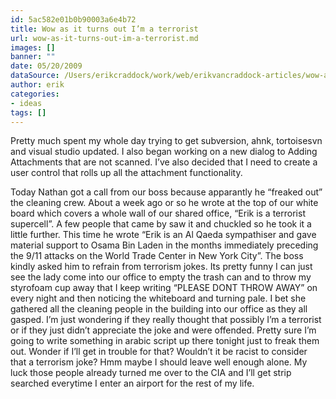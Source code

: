 ```yaml
---
id: 5ac582e01b0b90003a6e4b72
title: Wow as it turns out I’m a terrorist
url: wow-as-it-turns-out-im-a-terrorist.md
images: []
banner: ""
date: 05/20/2009
dataSource: /Users/erikcraddock/work/web/erikvancraddock-articles/wow-as-it-turns-out-im-a-terrorist/wow-as-it-turns-out-im-a-terrorist.md
author: erik
categories:
- ideas
tags: []
---
```

Pretty much spent my whole day trying to get subversion, ahnk, tortoisesvn and visual studio updated. I also began working on a new dialog to Adding Attachments that are not scanned. I&#8217;ve also decided that I need to create a user control that rolls up all the attachment functionality. 

<div>
</div>

<div>
  Today Nathan got a call from our boss because apparantly he &#8220;freaked out&#8221; the cleaning crew. About a week ago or so he wrote at the top of our white board which covers a whole wall of our shared office, &#8220;Erik is a terrorist supercell&#8221;. A few people that came by saw it and chuckled so he took it a little further. This time he wrote &#8220;Erik is an Al Qaeda sympathiser and gave material support to Osama Bin Laden in the months immediately preceding the 9/11 attacks on the World Trade Center in New York City&#8221;. The boss kindly asked him to refrain from terrorism jokes. Its pretty funny I can just see the lady come into our office to empty the trash can and to throw my styrofoam cup away that I keep writing &#8220;PLEASE DONT THROW AWAY&#8221; on every night and then noticing the whiteboard and turning pale. I bet she gathered all the cleaning people in the building into our office as they all gasped. I&#8217;m just wondering if they really thought that possibly I&#8217;m a terrorist or if they just didn&#8217;t appreciate the joke and were offended. Pretty sure I&#8217;m going to write something in arabic script up there tonight just to freak them out. Wonder if I&#8217;ll get in trouble for that? Wouldn&#8217;t it be racist to consider that a terrorism joke? Hmm maybe I should leave well enough alone. My luck those people already turned me over to the CIA and I&#8217;ll get strip searched everytime I enter an airport for the rest of my life.
</div>

<div>
</div>